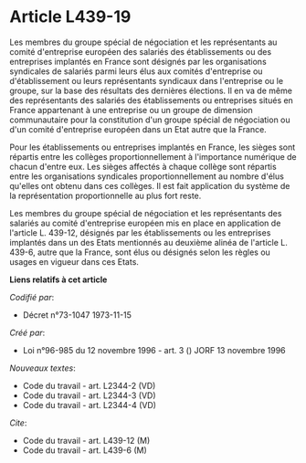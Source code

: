 # Article L439-19

Les membres du groupe spécial de négociation et les représentants au comité d'entreprise européen des salariés des
établissements ou des entreprises implantés en France sont désignés par les organisations syndicales de salariés parmi leurs
élus aux comités d'entreprise ou d'établissement ou leurs représentants syndicaux dans l'entreprise ou le groupe, sur la base
des résultats des dernières élections. Il en va de même des représentants des salariés des établissements ou entreprises
situés en France appartenant à une entreprise ou un groupe de dimension communautaire pour la constitution d'un groupe
spécial de négociation ou d'un comité d'entreprise européen dans un Etat autre que la France.

Pour les établissements ou entreprises implantés en France, les sièges sont répartis entre les collèges proportionnellement à
l'importance numérique de chacun d'entre eux. Les sièges affectés à chaque collège sont répartis entre les organisations
syndicales proportionnellement au nombre d'élus qu'elles ont obtenu dans ces collèges. Il est fait application du système de
la représentation proportionnelle au plus fort reste.

Les membres du groupe spécial de négociation et les représentants des salariés au comité d'entreprise européen mis en place
en application de l'article L. 439-12, désignés par les établissements ou les entreprises implantés dans un des Etats
mentionnés au deuxième alinéa de l'article L. 439-6, autre que la France, sont élus ou désignés selon les règles ou usages en
vigueur dans ces Etats.

**Liens relatifs à cet article**

_Codifié par_:

  - Décret n°73-1047 1973-11-15

_Créé par_:

  - Loi n°96-985 du 12 novembre 1996 - art. 3 () JORF 13 novembre 1996

_Nouveaux textes_:

  - Code du travail - art. L2344-2 (VD)
  - Code du travail - art. L2344-3 (VD)
  - Code du travail - art. L2344-4 (VD)

_Cite_:

  - Code du travail - art. L439-12 (M)
  - Code du travail - art. L439-6 (M)

